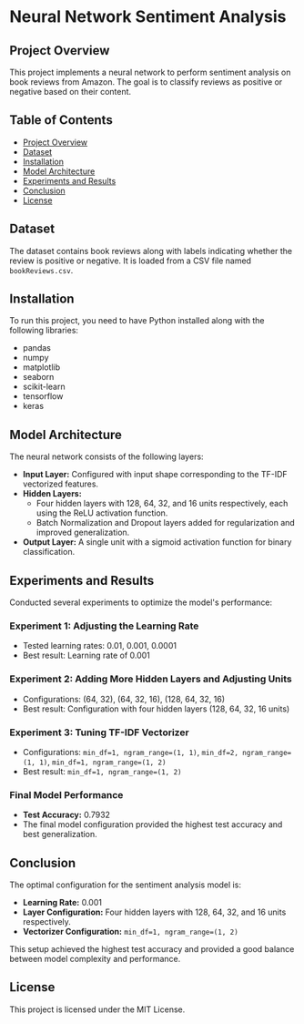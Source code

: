 # Neural Network Sentiment Analysis

## Project Overview
This project implements a neural network to perform sentiment analysis on book reviews from Amazon. The goal is to classify reviews as positive or negative based on their content.

## Table of Contents
- [Project Overview](#project-overview)
- [Dataset](#dataset)
- [Installation](#installation)
- [Model Architecture](#model-architecture)
- [Experiments and Results](#experiments-and-results)
- [Conclusion](#conclusion)
- [License](#license)

## Dataset
The dataset contains book reviews along with labels indicating whether the review is positive or negative. It is loaded from a CSV file named `bookReviews.csv`.

## Installation
To run this project, you need to have Python installed along with the following libraries:
- pandas
- numpy
- matplotlib
- seaborn
- scikit-learn
- tensorflow
- keras

## Model Architecture
The neural network consists of the following layers:

- **Input Layer:** Configured with input shape corresponding to the TF-IDF vectorized features.
- **Hidden Layers:**
  - Four hidden layers with 128, 64, 32, and 16 units respectively, each using the ReLU activation function.
  - Batch Normalization and Dropout layers added for regularization and improved generalization.
- **Output Layer:** A single unit with a sigmoid activation function for binary classification.

## Experiments and Results
Conducted several experiments to optimize the model's performance:

### Experiment 1: Adjusting the Learning Rate
- Tested learning rates: 0.01, 0.001, 0.0001
- Best result: Learning rate of 0.001

### Experiment 2: Adding More Hidden Layers and Adjusting Units
- Configurations: (64, 32), (64, 32, 16), (128, 64, 32, 16)
- Best result: Configuration with four hidden layers (128, 64, 32, 16 units)

### Experiment 3: Tuning TF-IDF Vectorizer
- Configurations: `min_df=1, ngram_range=(1, 1)`, `min_df=2, ngram_range=(1, 1)`, `min_df=1, ngram_range=(1, 2)`
- Best result: `min_df=1, ngram_range=(1, 2)`

### Final Model Performance
- **Test Accuracy:** 0.7932
- The final model configuration provided the highest test accuracy and best generalization.

## Conclusion
The optimal configuration for the sentiment analysis model is:

- **Learning Rate:** 0.001
- **Layer Configuration:** Four hidden layers with 128, 64, 32, and 16 units respectively.
- **Vectorizer Configuration:** `min_df=1, ngram_range=(1, 2)`

This setup achieved the highest test accuracy and provided a good balance between model complexity and performance.

## License
This project is licensed under the MIT License.

